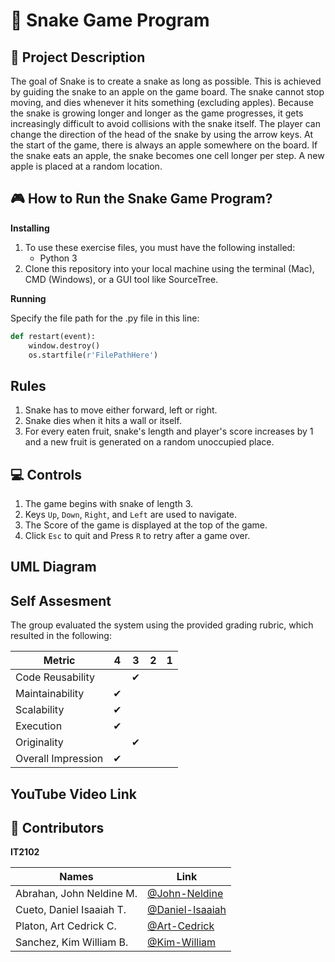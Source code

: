 # 🐍 Snake Game Program



## 📝 Project Description


The goal of Snake is to create a snake as long as possible. This is achieved by guiding the
snake to an apple on the game board. The snake cannot stop moving, and dies whenever
it hits something (excluding apples). Because the snake is growing longer and longer as
the game progresses, it gets increasingly difficult to avoid collisions with the snake itself.
The player can change the direction of the head of the snake by using the arrow keys. At the
start of the game, there is always an apple somewhere on the board. If the snake eats an
apple, the snake becomes one cell longer per step. A new apple is placed at
a random location.


## 🎮 How to Run the Snake Game Program?

**Installing**
1. To use these exercise files, you must have the following installed:
	- Python 3
2. Clone this repository into your local machine using the terminal (Mac), CMD (Windows), or a GUI tool like SourceTree.

**Running**

Specify the file path for the .py file in this line:

```python
def restart(event):
    window.destroy()
    os.startfile(r'FilePathHere')
```



## Rules
1. Snake has to move either forward, left or right.
2. Snake dies when it hits a wall or itself.
3. For every eaten fruit, snake's length and player's score increases by 1 and a new fruit is generated on a random unoccupied place.

## 💻 Controls
1. The game begins with snake of length 3.
2. Keys `Up`, `Down`, `Right`, and `Left` are used to navigate.
3. The Score of the game is displayed at the top of the game.
4. Click `Esc` to quit and Press `R` to retry after a game over.


## UML Diagram

## Self Assesment

The group evaluated the system using the provided grading rubric, which resulted in the following:

| Metric             	| 4 	| 3 	| 2 	| 1 	|
|--------------------	|---	|---	|---	|---	|
| Code Reusability   	|   	| ✔ 	|       |   	|
| Maintainability    	| ✔  	|  	|   	|   	|
| Scalability        	| ✔ 	|   	|   	|   	|
| Execution          	| ✔  	|  	|   	|   	|
| Originality        	|  	| ✔  	|   	|   	|
| Overall Impression 	| ✔   	|   	|   	|   	|


## YouTube Video Link

## 🧾 Contributors

**IT2102**

| Names            	   | Link	                                                |
|--------------------------| ---------------------------------------------------------- |
| Abrahan, John Neldine M. |  [@John-Neldine](https://github.com/21-02497)              |
| Cueto, Daniel Isaaiah T. |  [@Daniel-Isaaiah](https://github.com/DanielIsaaiahCueto)  |  
| Platon, Art Cedrick C.   |  [@Art-Cedrick](https://github.com/Art-Cedrick)            | 
| Sanchez, Kim William B.  |  [@Kim-William](https://github.com/21-05298)               |


